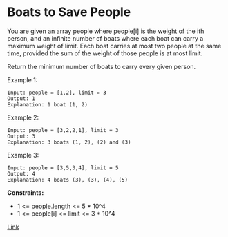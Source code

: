 # Boats to Save People

You are given an array people where people[i] is the weight of the ith person, and an infinite number of boats where
each boat can carry a maximum weight of limit. Each boat carries at most two people at the same time, provided the sum
of the weight of those people is at most limit.

Return the minimum number of boats to carry every given person.

Example 1:

```
Input: people = [1,2], limit = 3
Output: 1
Explanation: 1 boat (1, 2)
```

Example 2:

```
Input: people = [3,2,2,1], limit = 3
Output: 3
Explanation: 3 boats (1, 2), (2) and (3)
```

Example 3:

```
Input: people = [3,5,3,4], limit = 5
Output: 4
Explanation: 4 boats (3), (3), (4), (5)
```

**Constraints:**

- 1 <= people.length <= 5 * 10^4
- 1 <= people[i] <= limit <= 3 * 10^4

[Link]()
